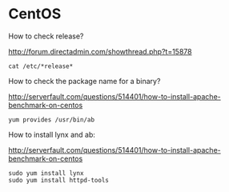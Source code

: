 CentOS
======

How to check release?

http://forum.directadmin.com/showthread.php?t=15878

    cat /etc/*release*

How to check the package name for a binary?

http://serverfault.com/questions/514401/how-to-install-apache-benchmark-on-centos

    yum provides /usr/bin/ab

How to install lynx and ab:

http://serverfault.com/questions/514401/how-to-install-apache-benchmark-on-centos

    sudo yum install lynx
    sudo yum install httpd-tools
